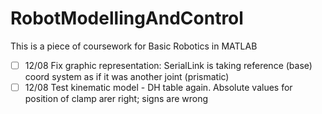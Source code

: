 # RobotModellingAndControl
This is a piece of coursework for Basic Robotics in MATLAB
- [ ] 12/08 Fix graphic representation: SerialLink is taking reference (base) coord system as if it was another joint (prismatic)
- [ ] 12/08 Test kinematic model - DH table again. Absolute values for position of clamp arer right; signs are wrong

